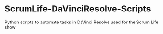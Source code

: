 # ScrumLife-DaVinciResolve-Scripts
Python scripts to automate tasks in DaVinci Resolve used for the Scrum Life show
